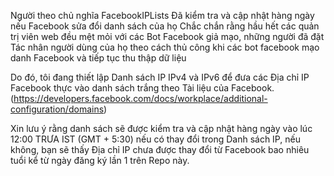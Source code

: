 Người theo chủ nghĩa FacebookIPLists
Đã kiểm tra và cập nhật hàng ngày nếu Facebook sửa đổi danh sách của họ
Chắc chắn rằng hầu hết các quản trị viên web đều mệt mỏi với các Bot Facebook giả mạo, những người đã đặt Tác nhân người dùng của họ theo cách thủ công khi các bot facebook mạo danh Facebook và tiếp tục thu thập dữ liệu

Do đó, tôi đang thiết lập Danh sách IP IPv4 và IPv6 để đưa các Địa chỉ IP Facebook thực vào danh sách trắng theo Tài liệu của Facebook. (https://developers.facebook.com/docs/workplace/additional-configuration/domains)

Xin lưu ý rằng danh sách sẽ được kiểm tra và cập nhật hàng ngày vào lúc 12:00 TRƯA IST (GMT + 5:30) nếu có thay đổi trong Danh sách IP, nếu không, bạn sẽ thấy Địa chỉ IP chưa được thay đổi từ Facebook bao nhiêu tuổi kể từ ngày đăng ký lần 1 trên Repo này.
